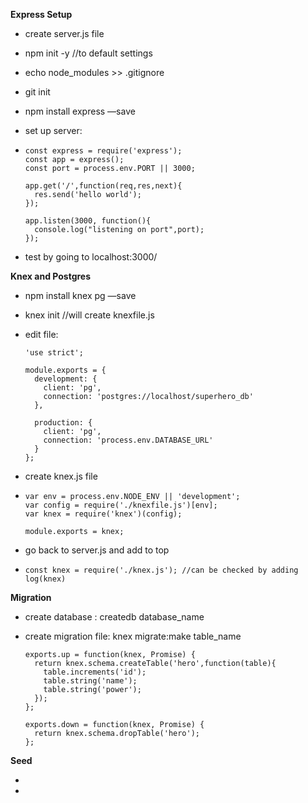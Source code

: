 **Express Setup**

-  create server.js file

- npm init -y //to default settings

- echo node_modules >> .gitignore

- git init

- npm install express —save

- set up server:

- ```
  const express = require('express');
  const app = express();
  const port = process.env.PORT || 3000;

  app.get('/',function(req,res,next){
    res.send('hello world');
  });

  app.listen(3000, function(){
    console.log("listening on port",port);
  });
  ```

- test by going to localhost:3000/



**Knex and Postgres**

-  npm install knex pg —save

- knex init //will create knexfile.js

- edit file:

  ```
  'use strict';

  module.exports = {
    development: {
      client: 'pg',
      connection: 'postgres://localhost/superhero_db'
    },

    production: {
      client: 'pg',
      connection: 'process.env.DATABASE_URL'
    }
  };
  ```

- create knex.js file

- ```
  var env = process.env.NODE_ENV || 'development';
  var config = require('./knexfile.js')[env];
  var knex = require('knex')(config);

  module.exports = knex;
  ```

- go back to server.js and add to top

- ```
  const knex = require('./knex.js'); //can be checked by adding log(knex)
  ```



**Migration**

- create database : createdb database_name

- create migration file:  knex migrate:make table_name

  ```
  exports.up = function(knex, Promise) {
    return knex.schema.createTable('hero',function(table){
      table.increments('id');
      table.string('name');
      table.string('power');
    });
  };

  exports.down = function(knex, Promise) {
    return knex.schema.dropTable('hero');
  };
  ```


**Seed**

- ​
- ​





